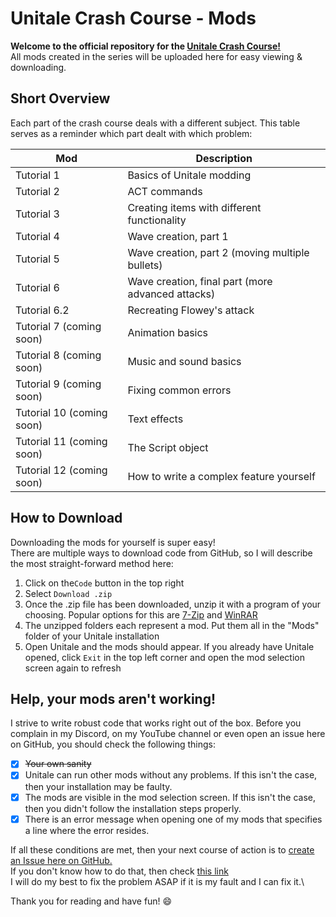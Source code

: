 # Unitale Crash Course - Mods
**Welcome to the official repository for the [Unitale Crash Course!](https://www.youtube.com/playlist?list=PLaoSWmHrHceSUPbZwhIL37gO5Oi_-puSs)**\
All mods created in the series will be uploaded here for easy viewing & downloading.

## Short Overview
Each part of the crash course deals with a different subject. This table serves as a reminder which part dealt with which problem:

Mod | Description
----|------------
Tutorial 1 | Basics of Unitale modding
Tutorial 2 | ACT commands
Tutorial 3 | Creating items with different functionality
Tutorial 4 | Wave creation, part 1
Tutorial 5 | Wave creation, part 2 (moving multiple bullets)
Tutorial 6 | Wave creation, final part (more advanced attacks)
Tutorial 6.2 | Recreating Flowey's attack
Tutorial 7 (coming soon) | Animation basics
Tutorial 8 (coming soon) | Music and sound basics
Tutorial 9 (coming soon) | Fixing common errors
Tutorial 10 (coming soon) | Text effects
Tutorial 11 (coming soon) | The Script object
Tutorial 12 (coming soon) | How to write a complex feature yourself

## How to Download
Downloading the mods for yourself is super easy!\
There are multiple ways to download code from GitHub, so I will describe the most straight-forward method here:

1. Click on the`Code` button in the top right
2. Select `Download .zip`
3. Once the .zip file has been downloaded, unzip it with a program of your choosing. Popular options for this are [7-Zip](https://www.7-zip.org/) and [WinRAR](https://www.win-rar.com/download.html)
4. The unzipped folders each represent a mod. Put them all in the "Mods" folder of your Unitale installation
5. Open Unitale and the mods should appear. If you already have Unitale opened, click `Exit` in the top left corner and open the mod selection screen again to refresh

## Help, your mods aren't working!
I strive to write robust code that works right out of the box. Before you complain in my Discord, on my YouTube channel or even open an issue here on GitHub, you should check the following things:

- [x] ~~Your own sanity~~
- [x] Unitale can run other mods without any problems. If this isn't the case, then your installation may be faulty.
- [x] The mods are visible in the mod selection screen. If this isn't the case, then you didn't follow the installation steps properly.
- [x] There is an error message when opening one of my mods that specifies a line where the error resides.

If all these conditions are met, then your next course of action is to [create an Issue here on GitHub.](https://github.com/TheCreator69/UnitaleCrashCourseMods/issues/new) \
If you don't know how to do that, then check [this link](https://docs.github.com/en/issues/tracking-your-work-with-issues/creating-issues) \
I will do my best to fix the problem ASAP if it is my fault and I can fix it.\

Thank you for reading and have fun! :smile:
